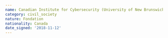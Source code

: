 ```yaml
---
name: Canadian Institute for Cybersecurity (University of New Brunswick) 
category: civil_society
nature: Fondation 
nationality: Canada
date_signed: '2018-11-12'
---
```

    